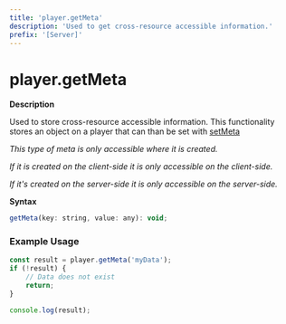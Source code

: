 ```yaml
---
title: 'player.getMeta'
description: 'Used to get cross-resource accessible information.'
prefix: '[Server]'
---
```


# player.getMeta

**Description**

Used to store cross-resource accessible information. This functionality stores an object on a player that can than be set with [setMeta](./setMeta.md)

_This type of meta is only accessible where it is created._

_If it is created on the client-side it is only accessible on the client-side._

_If it's created on the server-side it is only accessible on the server-side._

**Syntax**

```js
getMeta(key: string, value: any): void;
```

### Example Usage

```js
const result = player.getMeta('myData');
if (!result) {
    // Data does not exist
    return;
}

console.log(result);
```

